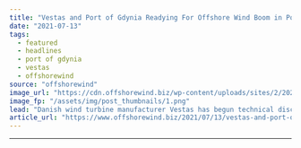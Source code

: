 ```yaml
---
title: "Vestas and Port of Gdynia Readying For Offshore Wind Boom in Poland"
date: "2021-07-13"
tags: 
  - featured
  - headlines
  - port of gdynia
  - vestas
  - offshorewind
source: "offshorewind"
image_url: "https://cdn.offshorewind.biz/wp-content/uploads/sites/2/2021/07/13112002/Port-of-Gdynia.png"
image_fp: "/assets/img/post_thumbnails/1.png"
lead: "Danish wind turbine manufacturer Vestas has begun technical discussions with the Port of Gdynia"
article_url: "https://www.offshorewind.biz/2021/07/13/vestas-and-port-of-gdynia-readying-for-offshore-wind-boom-in-poland/"
---
```


---
